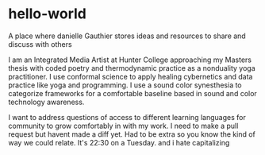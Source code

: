 # hello-world
A place where danielle Gauthier stores ideas and resources to share and discuss with others

I am an Integrated Media Artist at Hunter College approaching my Masters thesis with coded poetry and thermodynamic practice as a nonduality yoga practitioner.
I use conformal science to apply healing cybernetics and data practice like yoga and programming.
I use a sound color synesthesia to categorize frameworks for a comfortable baseline based in sound and color technology awareness. 

I want to address questions of access to different learning languages for community to grow comfortably in with my work. I need to make a pull request but havent made a diff yet. Had to be extra so you know the kind of way we could relate. It's 22:30 on a Tuesday. and i hate capitalizing

